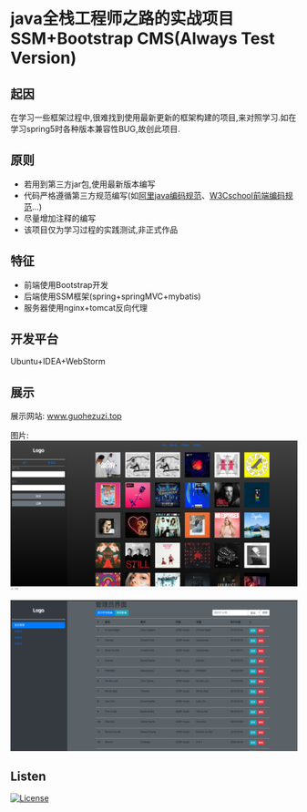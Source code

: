 # java全栈工程师之路的实战项目 SSM+Bootstrap CMS(Always Test Version)
## 起因
在学习一些框架过程中,很难找到使用最新更新的框架构建的项目,来对照学习.如在学习spring5时各种版本兼容性BUG,故创此项目.

## 原则
* 若用到第三方jar包,使用最新版本编写
* 代码严格遵循第三方规范编写(如[阿里java编码规范](https://github.com/alibaba/p3c)、[W3Cschool前端编码规范](https://www.w3cschool.cn/bdl2e3/)...)
* 尽量增加注释的编写
* 该项目仅为学习过程的实践测试,非正式作品

## 特征
* 前端使用Bootstrap开发
* 后端使用SSM框架(spring+springMVC+mybatis)
* 服务器使用nginx+tomcat反向代理

## 开发平台
Ubuntu+IDEA+WebStorm

## 展示
展示网站: www.guohezuzi.top

图片:
![](./data/show1.png)

![](./data/show2.png)

## Listen
[![License](https://img.shields.io/github/license/mashape/apistatus.svg)](https://opensource.org/licenses/MIT)

